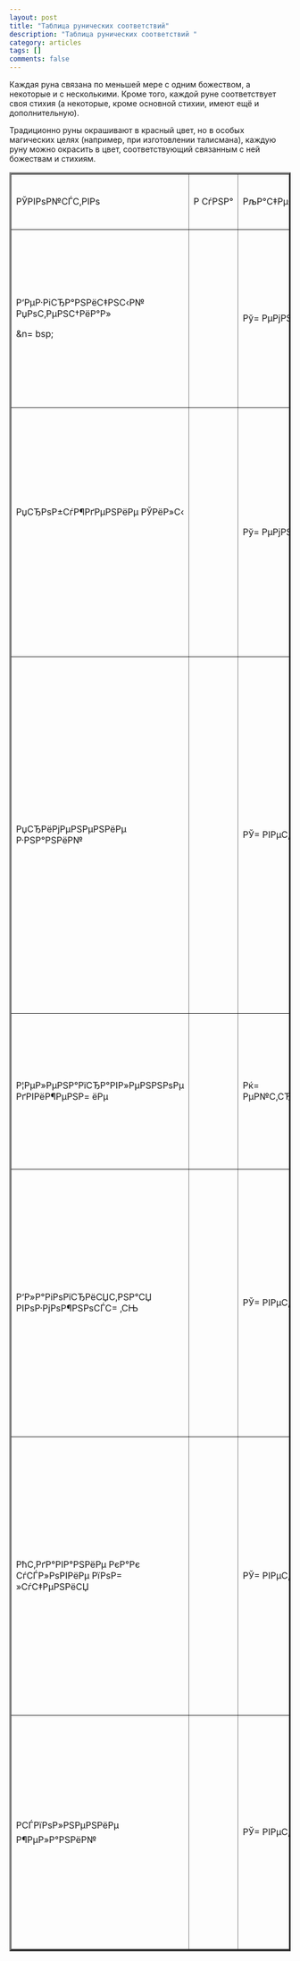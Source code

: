```yaml
---
layout: post
title: "Таблица рунических соответствий"
description: "Таблица рунических соответствий "
category: articles
tags: []
comments: false
---
```


Каждая руна связана по меньшей мере с одним божеством, а некоторые и с несколькими. Кроме того, каждой руне соответствует своя стихия (а некоторые, кроме основной стихии, имеют ещё и дополнительную).

Традиционно руны окрашивают в красный цвет, но в особых магических целях (например, при изготовлении талисмана), каждую руну можно окрасить в цвет, соответствующий связанным с ней божествам и стихиям. 

<table border=3D1 cellpadding=3D0 cellspacing=3D0 valign=3Dtop style=3D'dir=
ection:ltr;
 border-collapse:collapse;border-style:solid;border-color:#A3A3A3;border-wi=
dth:
 1pt' title=3D"" summary=3D"">
 <tr>
  <td style=3D'border-style:solid;border-color:#A3A3A3;border-width:1pt;
  vertical-align:top;width:1.5694in;padding:2.0pt 3.0pt 2.0pt 3.0pt'>
  <p style=3D'margin:0in;font-family:Calibri;font-size:11.0pt' lang=3Dru><s=
pan
  style=3D'font-weight:bold'>РЎРІРѕР№СЃС‚РІРѕ</span></p>
  </td>
  <td style=3D'border-style:solid;border-color:#A3A3A3;border-width:1pt;
  vertical-align:top;width:.7631in;padding:2.0pt 3.0pt 2.0pt 3.0pt'>
  <p style=3D'margin:0in;font-family:Calibri;font-size:11.0pt'><span
  style=3D'font-weight:bold'>Р СѓРЅР°</span></p>
  </td>
  <td style=3D'border-style:solid;border-color:#A3A3A3;border-width:1pt;
  vertical-align:top;width:1.0902in;padding:2.0pt 3.0pt 2.0pt 3.0pt'>
  <p style=3D'margin:0in;font-family:Calibri;font-size:11.0pt'><span
  style=3D'font-weight:bold'>РљР°С‡РµСЃС‚РІРѕ</span></p>
  </td>
  <td style=3D'border-style:solid;border-color:#A3A3A3;border-width:1pt;
  vertical-align:top;width:.8638in;padding:2.0pt 3.0pt 2.0pt 3.0pt'>
  <p style=3D'margin:0in;font-family:Calibri;font-size:11.0pt'><span
  style=3D'font-weight:bold'>Р­РЅРµСЂРіРёСЏ</span></p>
  </td>
  <td style=3D'border-style:solid;border-color:#A3A3A3;border-width:1pt;
  vertical-align:top;width:.8104in;padding:2.0pt 3.0pt 2.0pt 3.0pt'>
  <p style=3D'margin:0in;font-family:Calibri;font-size:11.0pt'><span
  style=3D'font-weight:bold'>Р­Р»РµРјРµРЅС‚</span></p>
  </td>
  <td style=3D'border-style:solid;border-color:#A3A3A3;border-width:1pt;
  vertical-align:top;width:.9597in;padding:2.0pt 3.0pt 2.0pt 3.0pt'>
  <p style=3D'margin:0in;font-family:Calibri;font-size:11.0pt'><span
  style=3D'font-weight:bold'>Р‘РѕР¶РµСЃС‚РІРѕ</span></p>
  </td>
  <td style=3D'border-style:solid;border-color:#A3A3A3;border-width:1pt;
  vertical-align:top;width:1.1333in;padding:2.0pt 3.0pt 2.0pt 3.0pt'>
  <p style=3D'margin:0in;font-family:Calibri;font-size:11.0pt'><span
  style=3D'font-weight:bold'>РЈРїСЂР°РІР»СЏРµС‚ РїРµСЂРµС…РѕРґРѕРј</span></=
p>
  </td>
  <td style=3D'border-style:solid;border-color:#A3A3A3;border-width:1pt;
  vertical-align:top;width:1.2006in;padding:2.0pt 3.0pt 2.0pt 3.0pt'>
  <p style=3D'margin:0in;font-family:Calibri;font-size:11.0pt'><span
  style=3D'font-weight:bold'>РљР»СЋС‡</span></p>
  </td>
  <td style=3D'border-style:solid;border-color:#A3A3A3;border-width:1pt;
  vertical-align:top;width:.8208in;padding:2.0pt 3.0pt 2.0pt 3.0pt'>
  <p style=3D'margin:0in;font-family:Calibri;font-size:11.0pt'><span
  style=3D'font-weight:bold'>РќР°С‡Р°Р»Рѕ</span></p>
  </td>
  <td style=3D'border-style:solid;border-color:#A3A3A3;border-width:1pt;
  vertical-align:top;width:.6673in;padding:2.0pt 3.0pt 2.0pt 3.0pt'>
  <p style=3D'margin:0in;font-family:Calibri;font-size:11.0pt'><span
  style=3D'font-weight:bold'>Р¦РІРµС‚</span></p>
  </td>
  <td style=3D'border-style:solid;border-color:#A3A3A3;border-width:1pt;
  vertical-align:top;width:5.0812in;padding:2.0pt 3.0pt 2.0pt 3.0pt'>
  <p style=3D'margin:0in;font-family:Calibri;font-size:11.0pt'><span
  style=3D'font-weight:bold'>Р—РЅР°С‡РµРЅРёРµ</span></p>
  </td>
  <td style=3D'border-style:solid;border-color:#A3A3A3;border-width:1pt;
  vertical-align:top;width:1.7076in;padding:2.0pt 3.0pt 2.0pt 3.0pt'>
  <p style=3D'margin:0in;font-family:Calibri;font-size:11.0pt' lang=3Dru><s=
pan
  style=3D'font-weight:bold'>РњР°РіРёС‡РµСЃРєРѕРµ РёСЃРїРѕР»СЊР·РѕРІР°РЅРёР=
µ</span></p>
  </td>
 </tr>
 <tr>
  <td style=3D'border-style:solid;border-color:#A3A3A3;border-width:1pt;
  vertical-align:top;width:1.5486in;padding:2.0pt 3.0pt 2.0pt 3.0pt'>
  <p style=3D'margin:0in;font-family:Calibri;font-size:11.0pt'><span
  style=3D'font-weight:bold'>Р‘РµР·РіСЂР°РЅРёС‡РЅС‹Р№ РџРѕС‚РµРЅС†РёР°Р»</s=
pan></p>
  <p style=3D'margin:0in;font-family:Calibri;font-size:11.0pt' lang=3Dru>&n=
bsp;</p>
  </td>
  <td style=3D'border-style:solid;border-color:#A3A3A3;border-width:1pt;
  vertical-align:top;width:.784in;padding:2.0pt 3.0pt 2.0pt 3.0pt'>
  <p style=3D'margin:0in'><img src=3D"file8841_files/image001.gif" width=3D=
65
  height=3D66></p>
  </td>
  <td style=3D'border-style:solid;border-color:#A3A3A3;border-width:1pt;
  vertical-align:top;width:1.0902in;padding:2.0pt 3.0pt 2.0pt 3.0pt'>
  <p style=3D'margin:0in;font-family:Calibri;font-size:11.0pt' lang=3Dru>Рў=
РµРјРЅР°СЏ</p>
  </td>
  <td style=3D'border-style:solid;border-color:#A3A3A3;border-width:1pt;
  vertical-align:top;width:.8833in;padding:2.0pt 3.0pt 2.0pt 3.0pt'>
  <p style=3D'margin:0in;font-family:Calibri;font-size:11.0pt' lang=3Dru>Рџ=
Р°СЃСЃРёРІРЅР°СЏ</p>
  </td>
  <td style=3D'border-style:solid;border-color:#A3A3A3;border-width:1pt;
  vertical-align:top;width:.8104in;padding:2.0pt 3.0pt 2.0pt 3.0pt'>
  <p style=3D'margin:0in;font-family:Calibri;font-size:11.0pt'>Р—РµРјР»СЏ</=
p>
  </td>
  <td style=3D'border-style:solid;border-color:#A3A3A3;border-width:1pt;
  vertical-align:top;width:.9597in;padding:2.0pt 3.0pt 2.0pt 3.0pt'>
  <p style=3D'margin:0in;font-family:Calibri;font-size:11.0pt'>РўРѕСЂ</p>
  </td>
  <td style=3D'border-style:solid;border-color:#A3A3A3;border-width:1pt;
  vertical-align:top;width:1.1333in;padding:2.0pt 3.0pt 2.0pt 3.0pt'>
  <p style=3D'margin:0in;font-family:Calibri;font-size:11.0pt'>Р’Р°РЅС…РµР№=
Рј вЂ“ РњРёС‚РіР°СЂРґ</p>
  </td>
  <td style=3D'border-style:solid;border-color:#A3A3A3;border-width:1pt;
  vertical-align:top;width:1.2006in;padding:2.0pt 3.0pt 2.0pt 3.0pt'>
  <p style=3D'margin:0in;font-family:Calibri;font-size:11.0pt' lang=3Dru>&n=
bsp;</p>
  </td>
  <td style=3D'border-style:solid;border-color:#A3A3A3;border-width:1pt;
  vertical-align:top;width:.8208in;padding:2.0pt 3.0pt 2.0pt 3.0pt'>
  <p style=3D'margin:0in;font-family:Calibri;font-size:11.0pt'>РјСѓР¶СЃРєРѕ=
Рµ</p>
  </td>
  <td style=3D'border-style:solid;border-color:#A3A3A3;border-width:1pt;
  background-color:red;vertical-align:top;width:.6673in;padding:2.0pt 3.0pt=
 2.0pt 3.0pt'>
  <p style=3D'margin:0in;font-family:Calibri;font-size:11.0pt' lang=3Dru>&n=
bsp;</p>
  </td>
  <td style=3D'border-style:solid;border-color:#A3A3A3;border-width:1pt;
  vertical-align:top;width:5.0812in;padding:2.0pt 3.0pt 2.0pt 3.0pt'>
  <p style=3D'margin:0in;font-family:Calibri;font-size:11.0pt' lang=3Dru>РЈ=
Р РЈРЎ. РўСѓСЂ
  (РґРёРєРёР№ Р±С‹Рє). Р­РЅРµСЂРіРµС‚РёС‡РµСЃРєР°СЏ СЂСѓРЅР°. РЈРєСЂРµРїР»С=
ЏРµС‚ РґСѓС…, РїСЂРёРґР°РµС‚ РјСѓР¶С‡РёРЅР°Рј СЃРёР»Сѓ, Р°
  Р¶РµРЅС‰РёРЅР°Рј вЂ“ РїСЂРёРІР»РµРєР°С‚РµР»СЊРЅРѕСЃС‚СЊ. РџСЂРѕР±СѓР¶РґР°=
РµС‚ РІ С‡РµР»РѕРІРµРєРµ Р»СѓС‡С€РёРµ С‡СѓРІСЃС‚РІР°. Р•СЋ
  РїРѕР»СЊР·СѓСЋС‚СЃСЏ, Р¶РµР»Р°СЏ Р·Р°РІРѕРµРІР°С‚СЊ РёР»Рё РІРѕСЃСЃС‚Р°РЅ=
РѕРІРёС‚СЊ РґСЂСѓР¶Р±Сѓ Рё Р»СЋР±РѕРІСЊ.</p>
  </td>
  <td style=3D'border-style:solid;border-color:#A3A3A3;border-width:1pt;
  vertical-align:top;width:1.7076in;padding:2.0pt 3.0pt 2.0pt 3.0pt'>
  <p style=3D'margin:0in;font-family:Calibri;font-size:11.0pt' lang=3Dru>Р‘=
Р»Р°РіРѕРїРѕР»СѓС‡РёРµ,
  РёРЅРёС†РёСЂРѕРІР°РЅРёРµ РЅРѕРІРѕРіРѕ РїСЂРё РїРѕРјРѕС‰Рё РІРѕР»Рё, Р»РµС=
‡РµРЅРёРµ, Р·РґРѕСЂРѕРІСЊРµ.</p>
  </td>
 </tr>
 <tr>
  <td style=3D'border-style:solid;border-color:#A3A3A3;border-width:1pt;
  vertical-align:top;width:1.5555in;padding:2.0pt 3.0pt 2.0pt 3.0pt'>
  <p style=3D'margin:0in;font-family:Calibri;font-size:11.0pt'><span
  style=3D'font-weight:bold'>РџСЂРѕР±СѓР¶РґРµРЅРёРµ РЎРёР»С‹</span></p>
  <p style=3D'margin:0in;font-family:Calibri;font-size:11.0pt'>&nbsp;</p>
  <p style=3D'margin:0in;font-family:Calibri;font-size:11.0pt'>&nbsp;</p>
  </td>
  <td style=3D'border-style:solid;border-color:#A3A3A3;border-width:1pt;
  vertical-align:top;width:.784in;padding:2.0pt 3.0pt 2.0pt 3.0pt'>
  <p style=3D'margin:0in'><img src=3D"file8841_files/image002.gif" width=3D=
65
  height=3D65></p>
  </td>
  <td style=3D'border-style:solid;border-color:#A3A3A3;border-width:1pt;
  vertical-align:top;width:1.0902in;padding:2.0pt 3.0pt 2.0pt 3.0pt'>
  <p style=3D'margin:0in;font-family:Calibri;font-size:11.0pt' lang=3Dru>Рў=
РµРјРЅР°СЏ</p>
  </td>
  <td style=3D'border-style:solid;border-color:#A3A3A3;border-width:1pt;
  vertical-align:top;width:.8638in;padding:2.0pt 3.0pt 2.0pt 3.0pt'>
  <p style=3D'margin:0in;font-family:Calibri;font-size:11.0pt' lang=3Dru>Рђ=
РєС‚РёРІРЅР°СЏ</p>
  </td>
  <td style=3D'border-style:solid;border-color:#A3A3A3;border-width:1pt;
  vertical-align:top;width:.8104in;padding:2.0pt 3.0pt 2.0pt 3.0pt'>
  <p style=3D'margin:0in;font-family:Calibri;font-size:11.0pt' lang=3Dru>Рћ=
РіРѕРЅСЊ</p>
  <p style=3D'margin:0in;font-family:Calibri;font-size:11.0pt'>(Р–РёР·РЅСЊ)=
</p>
  </td>
  <td style=3D'border-style:solid;border-color:#A3A3A3;border-width:1pt;
  vertical-align:top;width:.9597in;padding:2.0pt 3.0pt 2.0pt 3.0pt'>
  <p style=3D'margin:0in;font-family:Calibri;font-size:11.0pt' lang=3Dru>Рў=
РѕСЂ</p>
  </td>
  <td style=3D'border-style:solid;border-color:#A3A3A3;border-width:1pt;
  vertical-align:top;width:1.1527in;padding:2.0pt 3.0pt 2.0pt 3.0pt'>
  <p style=3D'margin:0in;font-family:Calibri;font-size:11.0pt'>РќРёС„РµР»СЊ=
С…РµР№Рј вЂ“
  РђСЃРіР°СЂРґ</p>
  </td>
  <td style=3D'border-style:solid;border-color:#A3A3A3;border-width:1pt;
  vertical-align:top;width:1.2006in;padding:2.0pt 3.0pt 2.0pt 3.0pt'>
  <p style=3D'margin:0in;font-family:Calibri;font-size:11.0pt' lang=3Dru>&n=
bsp;</p>
  </td>
  <td style=3D'border-style:solid;border-color:#A3A3A3;border-width:1pt;
  vertical-align:top;width:.8208in;padding:2.0pt 3.0pt 2.0pt 3.0pt'>
  <p style=3D'margin:0in;font-family:Calibri;font-size:11.0pt'>РјСѓР¶СЃРєРѕ=
Рµ</p>
  </td>
  <td style=3D'border-style:solid;border-color:#A3A3A3;border-width:1pt;
  background-color:red;vertical-align:top;width:.6673in;padding:2.0pt 3.0pt=
 2.0pt 3.0pt'>
  <p style=3D'margin:0in;font-family:Calibri;font-size:11.0pt' lang=3Dru>&n=
bsp;</p>
  </td>
  <td style=3D'border-style:solid;border-color:#A3A3A3;border-width:1pt;
  vertical-align:top;width:5.0812in;padding:2.0pt 3.0pt 2.0pt 3.0pt'>
  <p style=3D'margin:0in;font-family:Calibri;font-size:11.0pt' lang=3Dru>Рў=
РЈР РР—РђРЎ.
  Р’СЂР°С‚Р°, С‚Р°РєР¶Рµ Р±Р°С€РЅСЏ. Р­РЅРµСЂРіРµС‚РёС‡РµСЃРєР°СЏ СЂСѓРЅР°.=
 Р СѓРЅР° СЂР°Р·РјС‹С€Р»РµРЅРёСЏ. Р•Рµ РїРёС€СѓС‚, Р¶РµР»Р°СЏ
  РїРѕСЂР°Р·РјС‹СЃР»РёС‚СЊ РїРµСЂРµРґ СЂРµС€Р°СЋС‰РёРј С€Р°РіРѕРј, РµС‰Рµ С=
ЂР°Р· РІСЃРµ РѕР±РґСѓРјР°С‚СЊ, РІР·РІРµСЃРёС‚СЊ РІСЃРµ вЂњР·Р°вЂќ Рё
  вЂњРїСЂРѕС‚РёРІвЂќ. РћРЅР° РїРѕРјРѕРіР°РµС‚ СЃРѕСЃСЂРµРґРѕС‚РѕС‡РёС‚СЊСЃС=
Џ, РѕС†РµРЅРёС‚СЊ СЃРІРѕРё РїРѕСЃС‚СѓРїРєРё, РёР·Р±РµР¶Р°С‚СЊ
  РїРѕСЃРїРµС€РЅРѕРіРѕ СЂРµС€РµРЅРёСЏ, РѕР±РµСЂРµРіР°РµС‚ РѕС‚ РѕР±РјР°РЅР°=
 Рё СЃР°РјРѕРѕР±РјР°РЅР°.</p>
  </td>
  <td style=3D'border-style:solid;border-color:#A3A3A3;border-width:1pt;
  vertical-align:top;width:1.8118in;padding:2.0pt 3.0pt 2.0pt 3.0pt'>
  <p style=3D'margin:0in;font-family:Calibri;font-size:11.0pt' lang=3Dru>Р—=
Р°С‰РёС‚Р°
  (РїСЂРѕС‚РµРєС†РёСЏ), Р»СЋР±РѕРІСЊ, РїРѕРєСЂРѕРІРёС‚РµР»СЊСЃС‚РІРѕ, РїРѕР=
±РµРґР°.</p>
  </td>
 </tr>
 <tr>
  <td style=3D'border-style:solid;border-color:#A3A3A3;border-width:1pt;
  vertical-align:top;width:1.5888in;padding:2.0pt 3.0pt 2.0pt 3.0pt'>
  <p style=3D'margin:0in;font-family:Calibri;font-size:11.0pt'><span
  style=3D'font-weight:bold'>РџСЂРёРјРµРЅРµРЅРёРµ Р·РЅР°РЅРёР№</span></p>
  </td>
  <td style=3D'border-style:solid;border-color:#A3A3A3;border-width:1pt;
  vertical-align:top;width:.784in;padding:2.0pt 3.0pt 2.0pt 3.0pt'>
  <p style=3D'margin:0in'><img src=3D"file8841_files/image003.gif" width=3D=
66
  height=3D66></p>
  </td>
  <td style=3D'border-style:solid;border-color:#A3A3A3;border-width:1pt;
  vertical-align:top;width:1.0902in;padding:2.0pt 3.0pt 2.0pt 3.0pt'>
  <p style=3D'margin:0in;font-family:Calibri;font-size:11.0pt' lang=3Dru>РЎ=
РІРµС‚Р»Р°СЏ</p>
  </td>
  <td style=3D'border-style:solid;border-color:#A3A3A3;border-width:1pt;
  vertical-align:top;width:.8833in;padding:2.0pt 3.0pt 2.0pt 3.0pt'>
  <p style=3D'margin:0in;font-family:Calibri;font-size:11.0pt' lang=3Dru>Рџ=
Р°СЃСЃРёРІРЅР°СЏ</p>
  </td>
  <td style=3D'border-style:solid;border-color:#A3A3A3;border-width:1pt;
  vertical-align:top;width:.8104in;padding:2.0pt 3.0pt 2.0pt 3.0pt'>
  <p style=3D'margin:0in;font-family:Calibri;font-size:11.0pt' lang=3Dru>Р’=
РѕР·РґСѓС…</p>
  </td>
  <td style=3D'border-style:solid;border-color:#A3A3A3;border-width:1pt;
  vertical-align:top;width:.9597in;padding:2.0pt 3.0pt 2.0pt 3.0pt'>
  <p style=3D'margin:0in;font-family:Calibri;font-size:11.0pt' lang=3Dru>Рћ=
РґРёРЅ</p>
  </td>
  <td style=3D'border-style:solid;border-color:#A3A3A3;border-width:1pt;
  vertical-align:top;width:1.1333in;padding:2.0pt 3.0pt 2.0pt 3.0pt'>
  <p style=3D'margin:0in;font-family:Calibri;font-size:11.0pt'>Р™РѕС‚СѓРЅС…=
РµР»СЊРј вЂ“
  РђСЃРіР°СЂРґ</p>
  </td>
  <td style=3D'border-style:solid;border-color:#A3A3A3;border-width:1pt;
  vertical-align:top;width:1.2006in;padding:2.0pt 3.0pt 2.0pt 3.0pt'>
  <p style=3D'margin:0in;font-family:Calibri;font-size:11.0pt' lang=3Dru>&n=
bsp;</p>
  </td>
  <td style=3D'border-style:solid;border-color:#A3A3A3;border-width:1pt;
  vertical-align:top;width:.8208in;padding:2.0pt 3.0pt 2.0pt 3.0pt'>
  <p style=3D'margin:0in;font-family:Calibri;font-size:11.0pt'>РјСѓР¶СЃРєРѕ=
Рµ</p>
  </td>
  <td style=3D'border-style:solid;border-color:#A3A3A3;border-width:1pt;
  background-color:#000066;vertical-align:top;width:.6673in;padding:2.0pt 3=
.0pt 2.0pt 3.0pt'>
  <p style=3D'margin:0in;font-family:Calibri;font-size:11.0pt' lang=3Dru>&n=
bsp;</p>
  </td>
  <td style=3D'border-style:solid;border-color:#A3A3A3;border-width:1pt;
  vertical-align:top;width:5.0993in;padding:2.0pt 3.0pt 2.0pt 3.0pt'>
  <p style=3D'margin:0in;font-family:Calibri;font-size:11.0pt' lang=3Dru>Рђ=
РќРЎРЈР—.
  РџРѕСЃР»Р°РЅРёРµ. Р­РЅРµСЂРіРµС‚РёС‡РµСЃРєР°СЏ СЂСѓРЅР°. Р­С‚Сѓ СЂСѓРЅСѓ =
СЃР»РµРґСѓРµС‚ РёСЃРїРѕР»СЊР·РѕРІР°С‚СЊ СЃ РѕСЃС‚РѕСЂРѕР¶РЅРѕСЃС‚СЊСЋ:
  РѕРЅР° РїРѕСЃРІСЏС‰РµРЅР° Р±РѕРіСѓ Р›РѕРєРё, СЃРѕРІРµСЂС€Р°СЋС‰РµРјСѓ РєР=
°Рє РґРѕР±СЂС‹Рµ, С‚Р°Рє Рё Р·Р»С‹Рµ РґРµР»Р°. РћР±СЂР°С‰Р°СЏСЃСЊ
  Рє РЅРµР№, СЃР»РµРґСѓРµС‚ РїСЂРѕСЃРёС‚СЊ РјРёР»РѕСЃС‚Рё Рё РІСЂР°Р·СѓРјР»=
РµРЅРёСЏ. Р›СѓС‡С€Рµ РІСЃРµРіРѕ РѕРЅР° РїРѕРјРѕРіР°РµС‚ РІ
  РѕСЃСѓС‰РµСЃС‚РІР»РµРЅРёРё РґРµР», С‚СЂРµР±СѓСЋС‰РёС… РєРѕР»Р»РµРєС‚РёРІР=
ЅС‹С… СѓСЃРёР»РёР№; РѕРґРЅРѕРјСѓ С‡РµР»РѕРІРµРєСѓ РѕРЅР° РјРѕР¶РµС‚ Рё
  РЅРµ РїСЂРёРЅРµСЃС‚Рё РїРѕР»СЊР·С‹. Р‘СѓРґСѓС‡Рё РёСЃРїРѕР»СЊР·РѕРІР°РЅР°=
 РІ РґРѕР±СЂС‹С… С†РµР»СЏС…, РѕРЅР° РІС‹Р·С‹РІР°РµС‚ РІ
  С‡РµР»РѕРІРµРєРµ РІРЅРёРјР°С‚РµР»СЊРЅРѕСЃС‚СЊ Рё С‡СѓС‚РєРѕСЃС‚СЊ РїРѕ Рѕ=
С‚РЅРѕС€РµРЅРёСЋ Рє РґСЂСѓРіРёРј. РњРѕР¶РµС‚ РѕР·РЅР°С‡Р°С‚СЊ
  С‚Р°РєР¶Рµ СЂРѕС‚ РёР»Рё СѓСЃС‚СЊРµ СЂРµРєРё.</p>
  </td>
  <td style=3D'border-style:solid;border-color:#A3A3A3;border-width:1pt;
  vertical-align:top;width:1.7131in;padding:2.0pt 3.0pt 2.0pt 3.0pt'>
  <p style=3D'margin:0in;font-family:Calibri;font-size:11.0pt'><span lang=
=3Dru>РљРѕРјРјСѓРЅРёРєР°С†РёРё
  Рё Р·Р°РєРѕРЅРЅРѕСЃС‚СЊ, СѓРІРµР»РёС‡РµРЅРёРµ Р°РєС‚РёРІРЅС‹С… </span><sp=
an lang=3Det>СЌ</span><span lang=3Dru>РЅРµСЂРіРёР№,
  РѕР±СЂРµС‚РµРЅРёРµ РјСѓРґСЂРѕСЃС‚Рё Рё СѓРґР°С‡Р° РІ СЌРєР·Р°РјРµРЅР°С….<=
/span></p>
  </td>
 </tr>
 <tr>
  <td style=3D'border-style:solid;border-color:#A3A3A3;border-width:1pt;
  vertical-align:top;width:1.5486in;padding:2.0pt 3.0pt 2.0pt 3.0pt'>
  <p style=3D'margin:0in;font-family:Calibri;font-size:11.0pt'><span
  style=3D'font-weight:bold'>Р¦РµР»РµРЅР°РїСЂР°РІР»РµРЅРЅРѕРµ РґРІРёР¶РµРЅР=
ёРµ</span></p>
  </td>
  <td style=3D'border-style:solid;border-color:#A3A3A3;border-width:1pt;
  vertical-align:top;width:.784in;padding:2.0pt 3.0pt 2.0pt 3.0pt'>
  <p style=3D'margin:0in'><img src=3D"file8841_files/image004.gif" width=3D=
66
  height=3D66></p>
  </td>
  <td style=3D'border-style:solid;border-color:#A3A3A3;border-width:1pt;
  vertical-align:top;width:1.0902in;padding:2.0pt 3.0pt 2.0pt 3.0pt'>
  <p style=3D'margin:0in;font-family:Calibri;font-size:11.0pt' lang=3Dru>Рќ=
РµР№С‚СЂР°Р»СЊРЅР°СЏ</p>
  </td>
  <td style=3D'border-style:solid;border-color:#A3A3A3;border-width:1pt;
  vertical-align:top;width:.8638in;padding:2.0pt 3.0pt 2.0pt 3.0pt'>
  <p style=3D'margin:0in;font-family:Calibri;font-size:11.0pt' lang=3Dru>Рђ=
РєС‚РёРІРЅР°СЏ</p>
  </td>
  <td style=3D'border-style:solid;border-color:#A3A3A3;border-width:1pt;
  vertical-align:top;width:.8104in;padding:2.0pt 3.0pt 2.0pt 3.0pt'>
  <p style=3D'margin:0in;font-family:Calibri;font-size:11.0pt' lang=3Dru>Р’=
РѕР·РґСѓС…</p>
  </td>
  <td style=3D'border-style:solid;border-color:#A3A3A3;border-width:1pt;
  vertical-align:top;width:.9597in;padding:2.0pt 3.0pt 2.0pt 3.0pt'>
  <p style=3D'margin:0in;font-family:Calibri;font-size:11.0pt' lang=3Dru>Рў=
РѕСЂ</p>
  </td>
  <td style=3D'border-style:solid;border-color:#A3A3A3;border-width:1pt;
  vertical-align:top;width:1.1527in;padding:2.0pt 3.0pt 2.0pt 3.0pt'>
  <p style=3D'margin:0in;font-family:Calibri;font-size:11.0pt'>РњСѓСЃРїРµР»=
СЊС…РµР№Рј-РђСЃРіР°СЂРґ</p>
  </td>
  <td style=3D'border-style:solid;border-color:#A3A3A3;border-width:1pt;
  vertical-align:top;width:1.2006in;padding:2.0pt 3.0pt 2.0pt 3.0pt'>
  <p style=3D'margin:0in;font-family:Calibri;font-size:11.0pt' lang=3Dru>&n=
bsp;</p>
  </td>
  <td style=3D'border-style:solid;border-color:#A3A3A3;border-width:1pt;
  vertical-align:top;width:.8208in;padding:2.0pt 3.0pt 2.0pt 3.0pt'>
  <p style=3D'margin:0in;font-family:Calibri;font-size:11.0pt'>РјСѓР¶СЃРєРѕ=
Рµ</p>
  </td>
  <td style=3D'border-style:solid;border-color:#A3A3A3;border-width:1pt;
  background-color:red;vertical-align:top;width:.6673in;padding:2.0pt 3.0pt=
 2.0pt 3.0pt'>
  <p style=3D'margin:0in;font-family:Calibri;font-size:11.0pt' lang=3Dru>&n=
bsp;</p>
  </td>
  <td style=3D'border-style:solid;border-color:#A3A3A3;border-width:1pt;
  vertical-align:top;width:5.0937in;padding:2.0pt 3.0pt 2.0pt 3.0pt'>
  <p style=3D'margin:0in;font-family:Calibri;font-size:11.0pt' lang=3Dru>Р =
РђР™Р”Рћ.
  РџСѓС‚РµС€РµСЃС‚РІРёРµ. Р­РЅРµСЂРіРµС‚РёС‡РµСЃРєР°СЏ СЂСѓРЅР°. Р•СЋ РїРѕР=
»СЊР·СѓСЋС‚СЃСЏ, РєРѕРіРґР° Р¶РµР»Р°СЋС‚, С‡С‚РѕР±С‹
  РїСѓС‚РµС€РµСЃС‚РІРёРµ СЃРѕСЃС‚РѕСЏР»РѕСЃСЊ Рё РїСЂРѕС€Р»Рѕ Р±Р»Р°РіРѕРїР=
ѕР»СѓС‡РЅРѕ. Р§Р°СЃС‚Рѕ РёР·РѕР±СЂР°Р¶Р°РµС‚СЃСЏ РЅР° Р°РјСѓР»РµС‚Р°С…,
  РєРѕС‚РѕСЂС‹Рµ Р±РµСЂСѓС‚ РІ РґРѕСЂРѕРіСѓ.</p>
  </td>
  <td style=3D'border-style:solid;border-color:#A3A3A3;border-width:1pt;
  vertical-align:top;width:1.7381in;padding:2.0pt 3.0pt 2.0pt 3.0pt'>
  <p style=3D'margin:0in;font-family:Calibri;font-size:11.0pt' lang=3Dru>Р‘=
РµР·РѕРїР°СЃРЅРѕРµ
  РєРѕРјС„РѕСЂС‚Р°Р±РµР»СЊРЅРѕРµ РїСѓС‚РµС€РµСЃС‚РІРёРµ, РѕР±СЂРµС‚РµРЅРёРµ=
 СЃРїСЂР°РІРµРґР»РёРІРѕСЃС‚Рё. РљРѕРјРјСѓРЅРёРєР°С†РёРё Рё
  Р·Р°РєРѕРЅРЅРѕСЃС‚СЊ.</p>
  </td>
 </tr>
 <tr>
  <td style=3D'border-style:solid;border-color:#A3A3A3;border-width:1pt;
  vertical-align:top;width:1.5486in;padding:2.0pt 3.0pt 2.0pt 3.0pt'>
  <p style=3D'margin:0in;font-family:Calibri;font-size:11.0pt'><span
  style=3D'font-weight:bold'>Р‘Р»Р°РіРѕРїСЂРёСЏС‚РЅР°СЏ РІРѕР·РјРѕР¶РЅРѕСЃС=
‚СЊ</span></p>
  </td>
  <td style=3D'border-style:solid;border-color:#A3A3A3;border-width:1pt;
  vertical-align:top;width:.784in;padding:2.0pt 3.0pt 2.0pt 3.0pt'>
  <p style=3D'margin:0in'><img src=3D"file8841_files/image005.gif" width=3D=
66
  height=3D66></p>
  </td>
  <td style=3D'border-style:solid;border-color:#A3A3A3;border-width:1pt;
  vertical-align:top;width:1.0902in;padding:2.0pt 3.0pt 2.0pt 3.0pt'>
  <p style=3D'margin:0in;font-family:Calibri;font-size:11.0pt' lang=3Dru>РЎ=
РІРµС‚Р»Р°СЏ</p>
  </td>
  <td style=3D'border-style:solid;border-color:#A3A3A3;border-width:1pt;
  vertical-align:top;width:.8833in;padding:2.0pt 3.0pt 2.0pt 3.0pt'>
  <p style=3D'margin:0in;font-family:Calibri;font-size:11.0pt' lang=3Dru>Рџ=
Р°СЃСЃРёРІРЅР°СЏ</p>
  </td>
  <td style=3D'border-style:solid;border-color:#A3A3A3;border-width:1pt;
  vertical-align:top;width:.8104in;padding:2.0pt 3.0pt 2.0pt 3.0pt'>
  <p style=3D'margin:0in;font-family:Calibri;font-size:11.0pt' lang=3Dru>Рћ=
РіРѕРЅСЊ</p>
  </td>
  <td style=3D'border-style:solid;border-color:#A3A3A3;border-width:1pt;
  vertical-align:top;width:.9708in;padding:2.0pt 3.0pt 2.0pt 3.0pt'>
  <p style=3D'margin:0in;font-family:Calibri;font-size:11.0pt' lang=3Dru>Р¤=
СЂРµР№СЏ</p>
  <p style=3D'margin:0in;font-family:Calibri;font-size:11.0pt'><span lang=
=3Det>(</span><span
  lang=3Dru>РҐРµР№РјРґР°Р»СЊ</span><span lang=3Det>)</span></p>
  </td>
  <td style=3D'border-style:solid;border-color:#A3A3A3;border-width:1pt;
  vertical-align:top;width:1.1333in;padding:2.0pt 3.0pt 2.0pt 3.0pt'>
  <p style=3D'margin:0in;font-family:Calibri;font-size:11.0pt'>Р’Р°РЅС…РµР№=
Рј-РђСЃРіР°СЂРґ</p>
  </td>
  <td style=3D'border-style:solid;border-color:#A3A3A3;border-width:1pt;
  vertical-align:top;width:1.2006in;padding:2.0pt 3.0pt 2.0pt 3.0pt'>
  <p style=3D'margin:0in;font-family:Calibri;font-size:11.0pt' lang=3Dru>&n=
bsp;</p>
  </td>
  <td style=3D'border-style:solid;border-color:#A3A3A3;border-width:1pt;
  vertical-align:top;width:.8208in;padding:2.0pt 3.0pt 2.0pt 3.0pt'>
  <p style=3D'margin:0in;font-family:Calibri;font-size:11.0pt'>Р¶РµРЅСЃРєРѕ=
Рµ</p>
  </td>
  <td style=3D'border-style:solid;border-color:#A3A3A3;border-width:1pt;
  background-color:red;vertical-align:top;width:.6673in;padding:2.0pt 3.0pt=
 2.0pt 3.0pt'>
  <p style=3D'margin:0in;font-family:Calibri;font-size:11.0pt' lang=3Dru>&n=
bsp;</p>
  </td>
  <td style=3D'border-style:solid;border-color:#A3A3A3;border-width:1pt;
  vertical-align:top;width:5.0812in;padding:2.0pt 3.0pt 2.0pt 3.0pt'>
  <p style=3D'margin:0in;font-family:Calibri;font-size:11.0pt' lang=3Dru>Рљ=
РђРќРћ.
  Р¤Р°РєРµР». Р­РЅРµСЂРіРµС‚РёС‡РµСЃРєР°СЏ СЂСѓРЅР°. РџРѕСЃРІСЏС‰РµРЅР° Р±Р=
ѕРіРёРЅРµ РќРµСЂС‚, РїРѕРєСЂРѕРІРёС‚РµР»СЊРЅРёС†Рµ РѕС…РѕС‚С‹ Рё
  СЂС‹Р±РѕР»РѕРІСЃС‚РІР°. РЈСЃРёР»РёРІР°РµС‚ РІРѕСЃРїСЂРёРёРјС‡РёРІРѕСЃС‚СЊ=
, РѕР±РѕСЃС‚СЂСЏРµС‚ С‡СѓРІСЃС‚РІР°. РџСЂРёРјРµРЅСЏРµС‚СЃСЏ
  Р¶РµРЅС‰РёРЅР°РјРё РІ РїРµСЂРёРѕРґ Р·Р°С‡Р°С‚РёСЏ, С‡С‚РѕР±С‹ РїСЂРёРґР°С=
‚СЊ Р±СѓРґСѓС‰РµРјСѓ СЂРµР±РµРЅРєСѓ Р¶РµР»Р°РµРјС‹Рµ РєР°С‡РµСЃС‚РІР°,
  Р° С‚Р°РєР¶Рµ РІРѕРѕР±С‰Рµ Р»СЋРґСЊРјРё С‚РІРѕСЂС‡РµСЃРєРёРјРё, Р¶РµР»Р°С=
ЋС‰РёРјРё РЅР°РёР±РѕР»РµРµ РїРѕР»РЅРѕ РІРѕРїР»РѕС‚РёС‚СЊ СЃРІРѕРё
  Р·Р°РјС‹СЃР»С‹. РћС…РѕС‚РЅРёРєР°Рј, РіРµРѕР»РѕРіР°Рј Рё РґСЂ. РїРѕРјРѕРіР=
°РµС‚ РЅР°Р№С‚Рё РёСЃРєРѕРјРѕРµ.</p>
  </td>
  <td style=3D'border-style:solid;border-color:#A3A3A3;border-width:1pt;
  vertical-align:top;width:1.8118in;padding:2.0pt 3.0pt 2.0pt 3.0pt'>
  <p style=3D'margin:0in;font-family:Calibri;font-size:11.0pt' lang=3Dru>Рќ=
РѕРІС‹Рµ
  РЅР°С‡РёРЅР°РЅРёСЏ, Р·РґРѕСЂРѕРІСЊРµ Рё Р±Р»Р°РіРѕРїРѕР»СѓС‡РёРµ, СЃС‚Р°Р=
±РёР»СЊРЅРѕСЃС‚СЊ Рё СЃС‚СЂР°СЃС‚СЊ РІРѕ
  РІР·Р°РёРјРѕРѕС‚РЅРѕС€РµРЅРёСЏС….</p>
  </td>
 </tr>
 <tr>
  <td style=3D'border-style:solid;border-color:#A3A3A3;border-width:1pt;
  vertical-align:top;width:1.5486in;padding:2.0pt 3.0pt 2.0pt 3.0pt'>
  <p style=3D'margin:0in;font-family:Calibri;font-size:11.0pt'><span
  style=3D'font-weight:bold'>РћС‚РґР°РІР°РЅРёРµ РєР°Рє СѓСЃР»РѕРІРёРµ РїРѕР=
»СѓС‡РµРЅРёСЏ</span></p>
  </td>
  <td style=3D'border-style:solid;border-color:#A3A3A3;border-width:1pt;
  vertical-align:top;width:.784in;padding:2.0pt 3.0pt 2.0pt 3.0pt'>
  <p style=3D'margin:0in'><img src=3D"file8841_files/image006.gif" width=3D=
66
  height=3D66></p>
  </td>
  <td style=3D'border-style:solid;border-color:#A3A3A3;border-width:1pt;
  vertical-align:top;width:1.0902in;padding:2.0pt 3.0pt 2.0pt 3.0pt'>
  <p style=3D'margin:0in;font-family:Calibri;font-size:11.0pt' lang=3Dru>РЎ=
РІРµС‚Р»Р°СЏ</p>
  </td>
  <td style=3D'border-style:solid;border-color:#A3A3A3;border-width:1pt;
  vertical-align:top;width:.8638in;padding:2.0pt 3.0pt 2.0pt 3.0pt'>
  <p style=3D'margin:0in;font-family:Calibri;font-size:11.0pt' lang=3Dru>Рђ=
РєС‚РёРІРЅР°СЏ</p>
  </td>
  <td style=3D'border-style:solid;border-color:#A3A3A3;border-width:1pt;
  vertical-align:top;width:.8104in;padding:2.0pt 3.0pt 2.0pt 3.0pt'>
  <p style=3D'margin:0in;font-family:Calibri;font-size:11.0pt' lang=3Dru>Р’=
РѕР·РґСѓС…</p>
  </td>
  <td style=3D'border-style:solid;border-color:#A3A3A3;border-width:1pt;
  vertical-align:top;width:.9597in;padding:2.0pt 3.0pt 2.0pt 3.0pt'>
  <p style=3D'margin:0in;font-family:Calibri;font-size:11.0pt' lang=3Dru>Рћ=
РґРёРЅ</p>
  </td>
  <td style=3D'border-style:solid;border-color:#A3A3A3;border-width:1pt;
  vertical-align:top;width:1.1333in;padding:2.0pt 3.0pt 2.0pt 3.0pt'>
  <p style=3D'margin:0in;font-family:Calibri;font-size:11.0pt'>РќРёС„РµР»СЊ=
С…РµР№Рј-РђР»СЊС„С…РµР№Рј</p>
  </td>
  <td style=3D'border-style:solid;border-color:#A3A3A3;border-width:1pt;
  vertical-align:top;width:1.2006in;padding:2.0pt 3.0pt 2.0pt 3.0pt'>
  <p style=3D'margin:0in;font-family:Calibri;font-size:11.0pt' lang=3Dru><s=
pan
  style=3D'font-weight:bold'>РђСЃРіР°СЂРґ</span></p>
  </td>
  <td style=3D'border-style:solid;border-color:#A3A3A3;border-width:1pt;
  vertical-align:top;width:.8208in;padding:2.0pt 3.0pt 2.0pt 3.0pt'>
  <p style=3D'margin:0in;font-family:Calibri;font-size:11.0pt'>РѕР±Р°</p>
  </td>
  <td style=3D'border-style:solid;border-color:#A3A3A3;border-width:1pt;
  background-color:blue;vertical-align:top;width:.6673in;padding:2.0pt 3.0p=
t 2.0pt 3.0pt'>
  <p style=3D'margin:0in;font-family:Calibri;font-size:11.0pt' lang=3Dru>&n=
bsp;</p>
  </td>
  <td style=3D'border-style:solid;border-color:#A3A3A3;border-width:1pt;
  vertical-align:top;width:5.0812in;padding:2.0pt 3.0pt 2.0pt 3.0pt'>
  <p style=3D'margin:0in;font-family:Calibri;font-size:11.0pt' lang=3Dru>Р“=
Р•Р‘Рћ. Р”Р°СЂ.
  Р­С‚Р° СЂСѓРЅР° РїРѕРјРѕРіР°РµС‚ РІС‹Р±СЂР°С‚СЊ РїР°СЂС‚РЅРµСЂР°, Р±СѓРґС=
Њ С‚Рѕ РІ Р±СЂР°РєРµ РёР»Рё РєР°РєРѕРј-Р»РёР±Рѕ СЃРѕРІРјРµСЃС‚РЅРѕРј
  РїСЂРµРґРїСЂРёСЏС‚РёРё, Рё РЅР°Р»Р°РґРёС‚СЊ СЃ РЅРёРј РїСЂРѕС‡РЅС‹Р№ Рё Р=
ґР»РёС‚РµР»СЊРЅС‹Р№ РєРѕРЅС‚Р°РєС‚. Рљ РЅРµР№ РѕР±СЂР°С‰Р°СЋС‚СЃСЏ,
  Р¶РµР»Р°СЏ Р·Р°РІСЏР·Р°С‚СЊ РёР»Рё СѓРєСЂРµРїРёС‚СЊ РґРѕР»РіРѕРІСЂРµРјРµР=
ЅРЅС‹Рµ РѕС‚РЅРѕС€РµРЅРёСЏ. Р’ РІРѕРїСЂРѕСЃР°С… вЂњРѕС‚РЅРѕС€РµРЅРёР№
  С‡РµР»РѕРІРµРєР° СЃ СЃР°РјРёРј СЃРѕР±РѕР№вЂќ РїРѕРјРѕРіР°РµС‚ РЅР°Р№С‚Рё =
РїСЂР°РІРёР»СЊРЅРѕРµ СЂРµС€РµРЅРёРµ, РІС‹Р±СЂР°С‚СЊ Р»СѓС‡С€РёР№ РёР·
  РЅРµСЃРєРѕР»СЊРєРёС… РІР°СЂРёР°РЅС‚РѕРІ.</p>
  </td>
  <td style=3D'border-style:solid;border-color:#A3A3A3;border-width:1pt;
  vertical-align:top;width:1.8062in;padding:2.0pt 3.0pt 2.0pt 3.0pt'>
  <p style=3D'margin:0in;font-family:Calibri;font-size:11.0pt' lang=3Dru>Рџ=
Р°СЂС‚РЅРµСЂСЃС‚РІРѕ,
  СѓРјСЃС‚РІРµРЅРЅРѕРµ Рё С„РёР·РёС‡РµСЃРєРѕРµ СЂР°РІРЅРѕРІРµСЃРёРµ, Р»СЋР±=
РѕРІСЊ. РЈРІРµР»РёС‡РµРЅРёРµ РјР°РіРёС‡РµСЃРєРёС… СЃРёР».</p>
  </td>
 </tr>
 <tr>
  <td style=3D'border-style:solid;border-color:#A3A3A3;border-width:1pt;
  vertical-align:top;width:1.5486in;padding:2.0pt 3.0pt 2.0pt 3.0pt'>
  <p style=3D'margin:0in;font-family:Calibri;font-size:11.0pt'><span
  style=3D'font-weight:bold'>РСЃРїРѕР»РЅРµРЅРёРµ Р¶РµР»Р°РЅРёР№</span></p>
  </td>
  <td style=3D'border-style:solid;border-color:#A3A3A3;border-width:1pt;
  vertical-align:top;width:.784in;padding:2.0pt 3.0pt 2.0pt 3.0pt'>
  <p style=3D'margin:0in'><img src=3D"file8841_files/image007.gif" width=3D=
66
  height=3D66></p>
  </td>
  <td style=3D'border-style:solid;border-color:#A3A3A3;border-width:1pt;
  vertical-align:top;width:1.0902in;padding:2.0pt 3.0pt 2.0pt 3.0pt'>
  <p style=3D'margin:0in;font-family:Calibri;font-size:11.0pt' lang=3Dru>РЎ=
РІРµС‚Р»Р°СЏ</p>
  </td>
  <td style=3D'border-style:solid;border-color:#A3A3A3;border-width:1pt;
  vertical-align:top;width:.8833in;padding:2.0pt 3.0pt 2.0pt 3.0pt'>
  <p style=3D'margin:0in;font-family:Calibri;font-size:11.0pt' lang=3Dru>Рџ=
Р°СЃСЃРёРІРЅР°СЏ</p>
  </td>
  <td style=3D'border-style:solid;border-color:#A3A3A3;border-width:1pt;
  vertical-align:top;width:.8104in;padding:2.0pt 3.0pt 2.0pt 3.0pt'>
  <p style=3D'margin:0in;font-family:Calibri;font-size:11.0pt' lang=3Dru>Р—=
РµРјР»СЏ</p>
  </td>
  <td style=3D'border-style:solid;border-color:#A3A3A3;border-width:1pt;
  vertical-align:top;width:.9597in;padding:2.0pt 3.0pt 2.0pt 3.0pt'>
  <p style=3D'margin:0in;font-family:Calibri;font-size:11.0pt' lang=3Dru>Рћ=
РґРёРЅ</p>
  </td>
  <td style=3D'border-style:solid;border-color:#A3A3A3;border-width:1pt;
  vertical-align:top;width:1.1333in;padding:2.0pt 3.0pt 2.0pt 3.0pt'>
  <p style=3D'margin:0in;font-family:Calibri;font-size:11.0pt'>Р™РѕС‚СѓРЅС…=
РµР»СЊРј вЂ“
  РђР»СЊС„С…РµР№Рј</p>
  </td>
  <td style=3D'border-style:solid;border-color:#A3A3A3;border-width:1pt;
  vertical-align:top;width:1.2006in;padding:2.0pt 3.0pt 2.0pt 3.0pt'>
  <p style=3D'margin:0in;font-family:Calibri;font-size:11.0pt' lang=3Dru>&n=
bsp;</p>
  </td>
  <td style=3D'border-style:solid;border-color:#A3A3A3;border-width:1pt;
  vertical-align:top;width:.8208in;padding:2.0pt 3.0pt 2.0pt 3.0pt'>
  <p style=3D'margin:0in;font-family:Calibri;font-size:11.0pt'>РјСѓР¶СЃРєРѕ=
Рµ</p>
  </td>
  <td style=3D'border-style:solid;border-color:#A3A3A3;border-width:1pt;
  background-color:#CC6600;vertical-align:top;width:.6673in;padding:2.0pt 3=
.0pt 2.0pt 3.0pt'>
  <p style=3D'margin:0in;font-family:Calibri;font-size:11.0pt' lang=3Dru>&n=
bsp;</p>
  </td>
  <td style=3D'border-style:solid;border-color:#A3A3A3;border-width:1pt;
  vertical-align:top;width:5.0812in;padding:2.0pt 3.0pt 2.0pt 3.0pt'>
  <p style=3D'margin:0in;font-family:Calibri;font-size:11.0pt' lang=3Dru>Р’=
РЈРќР¬Рћ.
  Р Р°РґРѕСЃС‚СЊ. Р•Рµ РёРјСЏ РІРѕСЃС…РѕРґРёС‚ Рє РєРѕСЂРЅСЋ wyn вЂ“ вЂњРїР=
ѕР±РµР¶РґР°С‚СЊвЂќ. Р­С‚Сѓ СЂСѓРЅСѓ С‡РµСЂС‚СЏС‚, РєРѕРіРґР°
  Р¶РµР»Р°СЋС‚ СЃРµР±Рµ Рё РґСЂСѓРіРёРј РїСЂР°Р·РґРЅРёРєР°, С…РѕСЂРѕС€РµРіР=
ѕ РЅР°СЃС‚СЂРѕРµРЅРёСЏ, Р·РґРѕСЂРѕРІСЊСЏ Рё СЃС‡Р°СЃС‚СЊСЏ. РћРЅР°
  СѓС‚РµС€Р°РµС‚ РІ РїРµС‡Р°Р»Рё Рё РїРѕРґРґРµСЂР¶РёРІР°РµС‚ РІ РјРёРЅСѓС‚С=
ѓ СЃР»Р°Р±РѕСЃС‚Рё. Р•СЃР»Рё РІС‹ Р¶РґРµС‚Рµ РїСЂРёРµР·РґР° РёР»Рё
  С…РѕС‚СЏ Р±С‹ РёР·РІРµСЃС‚РёР№ РѕС‚ РґР°Р»РµРєРѕРіРѕ РґСЂСѓРіР°, СЌС‚Р° С=
ЂСѓРЅР° РїРѕРјРѕРіР°РµС‚ РїСЂРёР±Р»РёР·РёС‚СЊ РґРѕР»РіРѕР¶РґР°РЅРЅСѓСЋ
  РјРёРЅСѓС‚Сѓ.</p>
  </td>
  <td style=3D'border-style:solid;border-color:#A3A3A3;border-width:1pt;
  vertical-align:top;width:1.7368in;padding:2.0pt 3.0pt 2.0pt 3.0pt'>
  <p style=3D'margin:0in;font-family:Calibri;font-size:11.0pt' lang=3Dru>Рћ=
СЃСѓС‰РµСЃС‚РІР»РµРЅРёРµ
  РІ Р»СЋР±РѕР№ РѕР±Р»Р°СЃС‚Рё. РЈСЃРїРµС… РІ РїСѓС‚РµС€РµСЃС‚РІРёРё. Р›СЋР=
±РѕРІСЊ.</p>
  </td>
 </tr>
</table>

